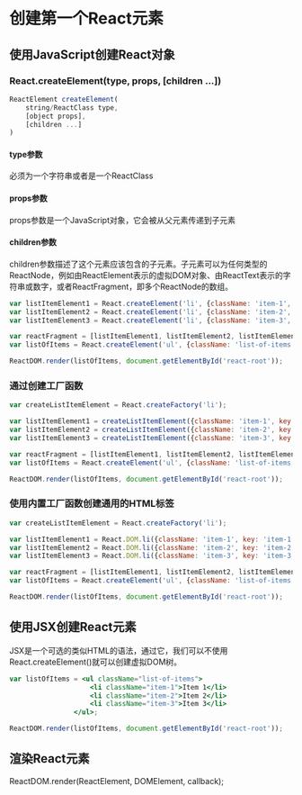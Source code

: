 # 创建第一个React元素


## 使用JavaScript创建React对象

### React.createElement(type, props, [children ...])
```js
ReactElement createElement(
    string/ReactClass type,
    [object props],
    [children ...]
)
```

#### type参数
必须为一个字符串或者是一个ReactClass

#### props参数
props参数是一个JavaScript对象，它会被从父元素传递到子元素

#### children参数
children参数描述了这个元素应该包含的子元素。子元素可以为任何类型的ReactNode，例如由ReactElement表示的虚拟DOM对象、由ReactText表示的字符串或数字，或者ReactFragment，即多个ReactNode的数组。

```js
var listItemElement1 = React.createElement('li', {className: 'item-1', key: 'item-1'}, 'Item-1')
var listItemElement2 = React.createElement('li', {className: 'item-2', key: 'item-2'}, 'Item-2')
var listItemElement3 = React.createElement('li', {className: 'item-3', key: 'item-3'}, 'Item-3')

var reactFragment = [listItemElement1, listItemElement2, listItemElement3];
var listOfItems = React.createElement('ul', {className: 'list-of-items'}, reactFragment);

ReactDOM.render(listOfItems, document.getElementById('react-root'));
```

### 通过创建工厂函数

```js
var createListItemElement = React.createFactory('li');

var listItemElement1 = createListItemElement({className: 'item-1', key: 'item-1'}, 'Item-1')
var listItemElement2 = createListItemElement({className: 'item-2', key: 'item-2'}, 'Item-2')
var listItemElement3 = createListItemElement({className: 'item-3', key: 'item-3'}, 'Item-3')

var reactFragment = [listItemElement1, listItemElement2, listItemElement3];
var listOfItems = React.createElement('ul', {className: 'list-of-items'}, reactFragment);

ReactDOM.render(listOfItems, document.getElementById('react-root'));
```

### 使用内置工厂函数创建通用的HTML标签

```js
var createListItemElement = React.createFactory('li');

var listItemElement1 = React.DOM.li({className: 'item-1', key: 'item-1'}, 'Item-1')
var listItemElement2 = React.DOM.li({className: 'item-2', key: 'item-2'}, 'Item-2')
var listItemElement3 = React.DOM.li({className: 'item-3', key: 'item-3'}, 'Item-3')

var reactFragment = [listItemElement1, listItemElement2, listItemElement3];
var listOfItems = React.createElement('ul', {className: 'list-of-items'}, reactFragment);

ReactDOM.render(listOfItems, document.getElementById('react-root'));
```

## 使用JSX创建React元素

JSX是一个可选的类似HTML的语法，通过它，我们可以不使用React.createElement()就可以创建虚拟DOM树。

```jsx
var listOfItems = <ul className="list-of-items">
					<li className="item-1">Item 1</li>
					<li className="item-2">Item 2</li>
					<li className="item-3">Item 3</li>
				</ul>;

ReactDOM.render(listOfItems, document.getElementById('react-root'));
```


## 渲染React元素

ReactDOM.render(ReactElement, DOMElement, callback);

